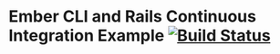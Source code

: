 # Ember CLI and Rails Continuous Integration Example [![Build Status](https://circleci.com/gh/greenfieldhq/ember-cli-rails-continuous-integration-example.svg?&style=shield&circle-token=7fb9350d6589d587087aab05cce56dcba616814e)](https://circleci.com/gh/greenfieldhq/ember-cli-rails-continuous-integration-example)
